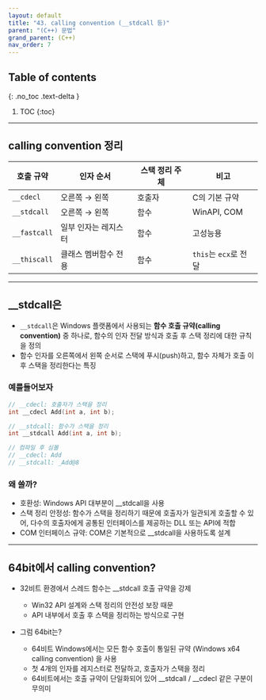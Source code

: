 ```yaml
---
layout: default
title: "43. calling convention (__stdcall 등)"
parent: "(C++) 문법"
grand_parent: (C++)
nav_order: 7
---
```


## Table of contents
{: .no_toc .text-delta }

1. TOC
{:toc}

---

## calling convention 정리

| 호출 규약        | 인자 순서       | 스택 정리 주체 | 비고                |
| ------------ | ----------- | -------- | ----------------- |
| `__cdecl`    | 오른쪽 → 왼쪽    | 호출자      | C의 기본 규약          |
| `__stdcall`  | 오른쪽 → 왼쪽    | 함수       | WinAPI, COM       |
| `__fastcall` | 일부 인자는 레지스터 | 함수       | 고성능용              |
| `__thiscall` | 클래스 멤버함수 전용 | 함수       | `this`는 `ecx`로 전달 |

---

## __stdcall은

* `__stdcall`은 Windows 플랫폼에서 사용되는 **함수 호출 규약(calling convention)** 중 하나로, 함수의 인자 전달 방식과 호출 후 스택 정리에 대한 규칙을 정의
* 함수 인자를 오른쪽에서 왼쪽 순서로 스택에 푸시(push)하고, 함수 자체가 호출 이후 스택을 정리한다는 특징

### 예를들어보자

```cpp
// __cdecl: 호출자가 스택을 정리
int __cdecl Add(int a, int b);

// __stdcall: 함수가 스택을 정리
int __stdcall Add(int a, int b);
```

```cpp
// 컴파일 후 심볼
// __cdecl: Add
// __stdcall: _Add@8
```

### 왜 쓸까?

* 호환성: Windows API 대부분이 __stdcall을 사용
* 스택 정리 안정성: 함수가 스택을 정리하기 때문에 호출자가 일관되게 호출할 수 있어, 다수의 호출자에게 공통된 인터페이스를 제공하는 DLL 또는 API에 적합
* COM 인터페이스 규약: COM은 기본적으로 __stdcall을 사용하도록 설계

---

## 64bit에서 calling convention?

* 32비트 환경에서 스레드 함수는 __stdcall 호출 규약을 강제
    * Win32 API 설계와 스택 정리의 안전성 보장 때문
    * API 내부에서 호출 후 스택을 정리하는 방식으로 구현

* 그럼 64bit는?
    * 64비트 Windows에서는 모든 함수 호출이 통일된 규약 (Windows x64 calling convention) 을 사용
    * 첫 4개의 인자를 레지스터로 전달하고, 호출자가 스택을 정리
    * 64비트에서는 호출 규약이 단일화되어 있어 __stdcall / __cdecl 같은 구분이 무의미

